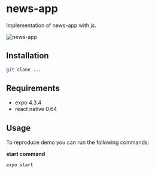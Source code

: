 # news-app

Implementation of news-app with js.

![news-app](https://user-images.githubusercontent.com/58880431/117382233-06ea6580-af19-11eb-837a-160fa6d26d91.gif)


## Installation

```bash
git clone ...
```

## Requirements

  * expo 4.3.4
  * react native 0.64

## Usage

To reproduce demo you can run the following commands:

**start command**
```bash
expo start
```
